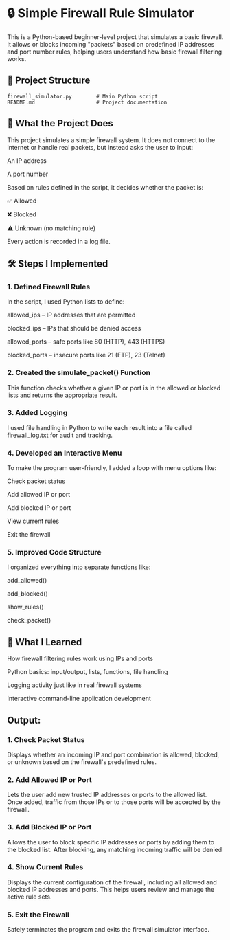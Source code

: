 # 🔒 Simple Firewall Rule Simulator
This is a Python-based beginner-level project that simulates a basic firewall. It allows or blocks incoming "packets" based on predefined IP addresses and port number rules, helping users understand how basic firewall filtering works.

## 📁 Project Structure
```
firewall_simulator.py        # Main Python script
README.md                    # Project documentation
```
## 📌 What the Project Does
This project simulates a simple firewall system. It does not connect to the internet or handle real packets, but instead asks the user to input:

An IP address

A port number

Based on rules defined in the script, it decides whether the packet is:

✅ Allowed

❌ Blocked

⚠️ Unknown (no matching rule)

Every action is recorded in a log file.

## 🛠️ Steps I Implemented
### 1. Defined Firewall Rules
In the script, I used Python lists to define:

allowed_ips – IP addresses that are permitted

blocked_ips – IPs that should be denied access

allowed_ports – safe ports like 80 (HTTP), 443 (HTTPS)

blocked_ports – insecure ports like 21 (FTP), 23 (Telnet)

### 2. Created the simulate_packet() Function
This function checks whether a given IP or port is in the allowed or blocked lists and returns the appropriate result.

### 3. Added Logging
I used file handling in Python to write each result into a file called firewall_log.txt for audit and tracking.

### 4. Developed an Interactive Menu
To make the program user-friendly, I added a loop with menu options like:

Check packet status

Add allowed IP or port

Add blocked IP or port

View current rules

Exit the firewall

### 5. Improved Code Structure
I organized everything into separate functions like:

add_allowed()

add_blocked()

show_rules()

check_packet()

## 🧠 What I Learned
How firewall filtering rules work using IPs and ports

Python basics: input/output, lists, functions, file handling

Logging activity just like in real firewall systems

Interactive command-line application development

## Output:
### 1. Check Packet Status
Displays whether an incoming IP and port combination is allowed, blocked, or unknown based on the firewall's predefined rules.


### 2. Add Allowed IP or Port
Lets the user add new trusted IP addresses or ports to the allowed list. Once added, traffic from those IPs or to those ports will be accepted by the firewall.

### 3. Add Blocked IP or Port
Allows the user to block specific IP addresses or ports by adding them to the blocked list. After blocking, any matching incoming traffic will be denied

### 4. Show Current Rules
Displays the current configuration of the firewall, including all allowed and blocked IP addresses and ports. This helps users review and manage the active rule sets.

### 5. Exit the Firewall
Safely terminates the program and exits the firewall simulator interface.


